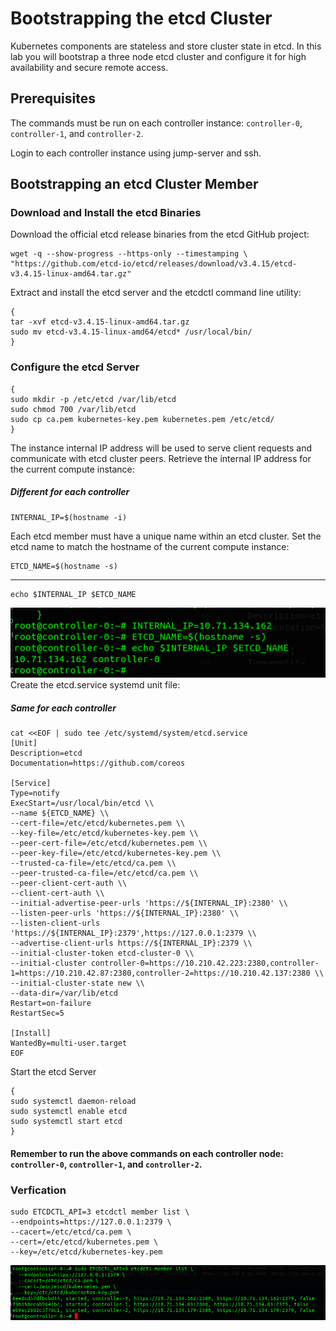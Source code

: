 # Bootstrapping the etcd Cluster
Kubernetes components are stateless and store cluster state in etcd. In this lab you will bootstrap a three node etcd cluster and configure it for high availability and secure remote access.

## Prerequisites
The commands must be run on each controller instance: 
`controller-0`, `controller-1`, and `controller-2`. 

Login to each controller instance using jump-server and ssh. 

## Bootstrapping an etcd Cluster Member
### Download and Install the etcd Binaries
Download the official etcd release binaries from the etcd GitHub project:

    wget -q --show-progress --https-only --timestamping \
    "https://github.com/etcd-io/etcd/releases/download/v3.4.15/etcd-v3.4.15-linux-amd64.tar.gz"

Extract and install the etcd server and the etcdctl command line utility:

    {
    tar -xvf etcd-v3.4.15-linux-amd64.tar.gz
    sudo mv etcd-v3.4.15-linux-amd64/etcd* /usr/local/bin/
    }


### Configure the etcd Server

    {
    sudo mkdir -p /etc/etcd /var/lib/etcd
    sudo chmod 700 /var/lib/etcd
    sudo cp ca.pem kubernetes-key.pem kubernetes.pem /etc/etcd/
    }

The instance internal IP address will be used to serve client requests and communicate with etcd cluster peers. Retrieve the internal IP address for the current compute instance:
##### Different for each controller
```
INTERNAL_IP=$(hostname -i)
```
Each etcd member must have a unique name within an etcd cluster. Set the etcd name to match the hostname of the current compute instance:

    ETCD_NAME=$(hostname -s)
---
    echo $INTERNAL_IP $ETCD_NAME 


![alt text](img-ref/image-19.png)
Create the etcd.service systemd unit file:
##### Same for each controller

    cat <<EOF | sudo tee /etc/systemd/system/etcd.service
    [Unit]
    Description=etcd
    Documentation=https://github.com/coreos

    [Service]
    Type=notify
    ExecStart=/usr/local/bin/etcd \\
    --name ${ETCD_NAME} \\
    --cert-file=/etc/etcd/kubernetes.pem \\
    --key-file=/etc/etcd/kubernetes-key.pem \\
    --peer-cert-file=/etc/etcd/kubernetes.pem \\
    --peer-key-file=/etc/etcd/kubernetes-key.pem \\
    --trusted-ca-file=/etc/etcd/ca.pem \\
    --peer-trusted-ca-file=/etc/etcd/ca.pem \\
    --peer-client-cert-auth \\
    --client-cert-auth \\
    --initial-advertise-peer-urls 'https://${INTERNAL_IP}:2380' \\
    --listen-peer-urls 'https://${INTERNAL_IP}:2380' \\
    --listen-client-urls 'https://${INTERNAL_IP}:2379',https://127.0.0.1:2379 \\
    --advertise-client-urls https://${INTERNAL_IP}:2379 \\
    --initial-cluster-token etcd-cluster-0 \\
    --initial-cluster controller-0=https://10.210.42.223:2380,controller-1=https://10.210.42.87:2380,controller-2=https://10.210.42.137:2380 \\
    --initial-cluster-state new \\
    --data-dir=/var/lib/etcd
    Restart=on-failure
    RestartSec=5

    [Install]
    WantedBy=multi-user.target
    EOF

Start the etcd Server

    {
    sudo systemctl daemon-reload
    sudo systemctl enable etcd
    sudo systemctl start etcd
    }

#### Remember to run the above commands on each controller node: `controller-0`, `controller-1`, and `controller-2`.

### Verfication

    sudo ETCDCTL_API=3 etcdctl member list \
    --endpoints=https://127.0.0.1:2379 \
    --cacert=/etc/etcd/ca.pem \
    --cert=/etc/etcd/kubernetes.pem \
    --key=/etc/etcd/kubernetes-key.pem

![alt text](img-ref/image-20.png)
